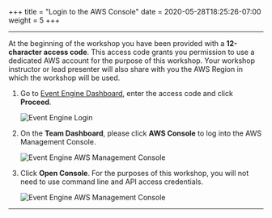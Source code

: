 +++
title = "Login to the AWS Console"
date = 2020-05-28T18:25:26-07:00
weight = 5
+++

---

At the beginning of the workshop you have been provided with a **12-character access code**. This access code grants you permission to use a dedicated AWS account for the purpose of this workshop. Your workshop instructor or lead presenter will also share with you the AWS Region in which the workshop will be used.

1. Go to [Event Engine Dashboard](https://dashboard.eventengine.run/), enter the access code and click **Proceed**.

	![Event Engine Login](/images/screenshots/ee-login.png?height=35pc)

2. On the **Team Dashboard**, please click **AWS Console** to log into the AWS Management Console.

	![Event Engine AWS Management Console](/images/screenshots/ee-dashboard.png?height=30pc)

3. Click **Open Console**. For the purposes of this workshop, you will not need to use command line and API access credentials.

	![Event Engine AWS Management Console](/images/screenshots/ee-open-console.png?height=35pc)

---